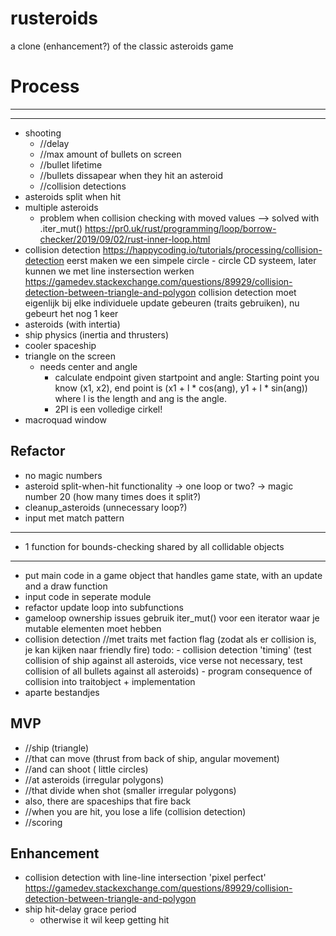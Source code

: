 # rusteroids

a clone (enhancement?) of the classic asteroids game

# Process

---------

---------
- shooting
    - //delay
    - //max amount of bullets on screen
    - //bullet lifetime
    - //bullets dissapear when they hit an asteroid
    - //collision detections
- asteroids split when hit
- multiple asteroids
    - problem when collision checking with moved values --> solved with .iter_mut() 
    https://pr0.uk/rust/programming/loop/borrow-checker/2019/09/02/rust-inner-loop.html
- collision detection https://happycoding.io/tutorials/processing/collision-detection
    eerst maken we een simpele circle - circle CD systeem, later kunnen we met line instersection werken https://gamedev.stackexchange.com/questions/89929/collision-detection-between-triangle-and-polygon
    collision detection moet eigenlijk bij elke individuele update gebeuren (traits gebruiken), nu gebeurt het nog 1 keer
- asteroids (with intertia)
- ship physics (inertia and thrusters)
- cooler spaceship
- triangle on the screen
    - needs center and angle
        - calculate endpoint given startpoint and angle:
        Starting point you know (x1, x2), end point is (x1 + l * cos(ang), y1 + l * sin(ang)) where l is the length and ang is the angle.
        - 2PI is een volledige cirkel!
- macroquad window

## Refactor

- no magic numbers
- asteroid split-when-hit functionality 
    -> one loop or two?
    -> magic number 20 (how many times does it split?)
- cleanup_asteroids (unnecessary loop?)
- input met match pattern

------------
- 1 function for bounds-checking shared by all collidable objects
------------
- put main code in a game object that handles game state, with an update and a draw function
- input code in seperate module
- refactor update loop into subfunctions    
- gameloop ownership issues
    gebruik iter_mut() voor een iterator waar je mutable elementen moet hebben
- collision detection //met traits met faction flag (zodat als er collision is, je kan kijken naar friendly fire)
    todo: 
        - collision detection 'timing' 
            (test collision of ship against all asteroids, vice verse not necessary,
             test collision of all bullets against all asteroids)
        - program consequence of collision into traitobject + implementation
- aparte bestandjes

## MVP

- //ship (triangle)
- //that can move (thrust from back of ship, angular movement)
- //and can shoot ( little circles)
- //at asteroids (irregular polygons)
- //that divide when shot (smaller irregular polygons)
- also, there are spaceships that fire back
- //when you are hit, you lose a life (collision detection)
- //scoring

## Enhancement

- collision detection with line-line intersection 'pixel perfect' https://gamedev.stackexchange.com/questions/89929/collision-detection-between-triangle-and-polygon
- ship hit-delay grace period
    - otherwise it wil keep getting hit 
    